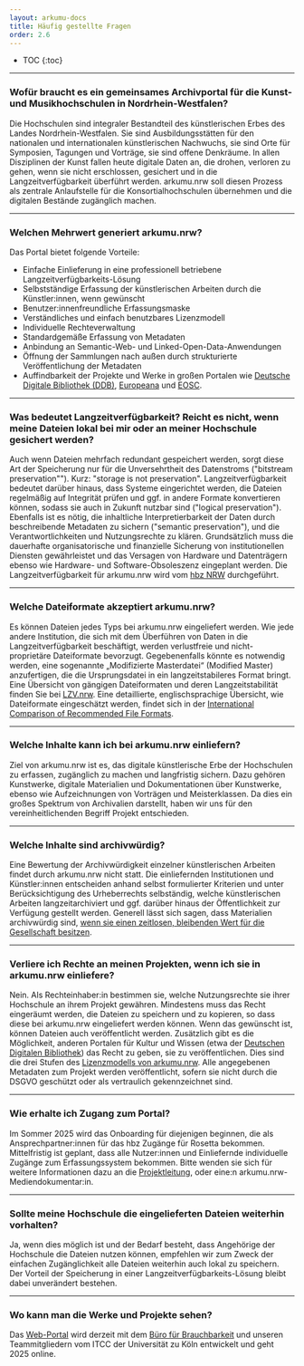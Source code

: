 ```yaml
---
layout: arkumu-docs
title: Häufig gestellte Fragen
order: 2.6
---
```


* TOC
{:toc}

----

### Wofür braucht es ein gemeinsames Archivportal für die Kunst- und Musikhochschulen in Nordrhein-Westfalen? 

Die Hochschulen sind integraler Bestandteil des künstlerischen Erbes des Landes Nordrhein-Westfalen. Sie sind Ausbildungsstätten für den nationalen und internationalen künstlerischen Nachwuchs, sie sind Orte für Symposien, Tagungen und Vorträge, sie sind offene Denkräume. In allen Disziplinen der Kunst fallen heute digitale Daten an, die drohen, verloren zu gehen, wenn sie nicht erschlossen, gesichert und in die Langzeitverfügbarkeit überführt werden. arkumu.nrw soll diesen Prozess als zentrale Anlaufstelle für die Konsortialhochschulen übernehmen und die digitalen Bestände zugänglich machen.

----

### Welchen Mehrwert generiert arkumu.nrw?

Das Portal bietet folgende Vorteile:
- Einfache Einlieferung in eine professionell betriebene Langzeitverfügbarkeits-Lösung
- Selbstständige Erfassung der künstlerischen Arbeiten durch die Künstler:innen, wenn gewünscht
- Benutzer:innenfreundliche Erfassungsmaske
- Verständliches und einfach benutzbares Lizenzmodell
- Individuelle Rechteverwaltung
- Standardgemäße Erfassung von Metadaten
- Anbindung an Semantic-Web- und Linked-Open-Data-Anwendungen
- Öffnung der Sammlungen nach außen durch strukturierte Veröffentlichung der Metadaten
- Auffindbarkeit der Projekte und Werke in großen Portalen wie [Deutsche Digitale Bibliothek (DDB)](https://www.deutsche-digitale-bibliothek.de/), [Europeana](https://www.europeana.eu/) und [EOSC](https://eosc.eu/).

----

### Was bedeutet Langzeitverfügbarkeit? Reicht es nicht, wenn meine Dateien lokal bei mir oder an meiner Hochschule gesichert werden? 

Auch wenn Dateien mehrfach redundant gespeichert werden, sorgt diese Art der Speicherung nur für die Unversehrtheit des Datenstroms ("bitstream preservation""). Kurz: "storage is not preservation". Langzeitverfügbarkeit bedeutet darüber hinaus, dass Systeme eingerichtet werden, die Dateien regelmäßig auf Integrität prüfen und ggf. in andere Formate konvertieren können, sodass sie auch in Zukunft nutzbar sind ("logical preservation"). Ebenfalls ist es nötig, die inhaltliche Interpretierbarkeit der Daten durch beschreibende Metadaten zu sichern ("semantic preservation"), und die Verantwortlichkeiten und Nutzungsrechte zu klären. Grundsätzlich muss die dauerhafte organisatorische und finanzielle Sicherung von institutionellen Diensten gewährleistet und das Versagen von Hardware und Datenträgern ebenso wie Hardware- und Software-Obsoleszenz eingeplant werden. Die Langzeitverfügbarkeit für arkumu.nrw wird vom [hbz NRW](https://www.hbz-nrw.de/produkte/langzeitverfuegbarkeit) durchgeführt.

----

### Welche Dateiformate akzeptiert arkumu.nrw? 

Es können Dateien jedes Typs bei arkumu.nrw eingeliefert werden. Wie jede andere Institution, die sich mit dem Überführen von Daten in die Langzeitverfügbarkeit beschäftigt, werden verlustfreie und nicht-proprietäre Dateiformate bevorzugt. Gegebenenfalls könnte es notwendig werden, eine sogenannte „Modifizierte Masterdatei“ (Modified Master) anzufertigen, die die Ursprungsdatei in ein langzeitstabileres Format bringt. Eine Übersicht von gängigen Dateiformaten und deren Langzeitstabilität finden Sie bei [LZV.nrw](https://www.lzv.nrw/dateiformate). Eine detaillierte, englischsprachige Übersicht, wie Dateiformate eingeschätzt werden, findet sich in der [International Comparison of Recommended File Formats](https://docs.google.com/spreadsheets/d/1XjEjFBCGF3N1spNZc1y0DG8_Uyw18uG2j8V2bsQdYjk/edit?gid=893099148#gid=893099148).

----

### Welche Inhalte kann ich bei arkumu.nrw einliefern?

Ziel von arkumu.nrw ist es, das digitale künstlerische Erbe der Hochschulen zu erfassen, zugänglich zu machen und langfristig sichern. Dazu gehören Kunstwerke, digitale Materialien und Dokumentationen über Kunstwerke, ebenso wie Aufzeichnungen von Vorträgen und Meisterklassen. Da dies ein großes Spektrum von Archivalien darstellt, haben wir uns für den vereinheitlichenden Begriff Projekt entschieden.

----

### Welche Inhalte sind archivwürdig? 

Eine Bewertung der Archivwürdigkeit einzelner künstlerischen Arbeiten findet durch arkumu.nrw nicht statt. Die einliefernden Institutionen und Künstler:innen entscheiden anhand selbst formulierter Kriterien und unter Berücksichtigung des Urheberrechts selbständig, welche künstlerischen Arbeiten langzeitarchiviert und ggf. darüber hinaus der Öffentlichkeit zur Verfügung gestellt werden. Generell lässt sich sagen, dass Materialien archivwürdig sind, 
[wenn sie einen zeitlosen, bleibenden Wert für die Gesellschaft besitzen](https://doi.org/10.5281/zenodo.15014805).

----

### Verliere ich Rechte an meinen Projekten, wenn ich sie in arkumu.nrw einliefere?

Nein. Als Rechteinhaber:in bestimmen sie, welche Nutzungsrechte sie ihrer Hochschule an ihrem Projekt gewähren. Mindestens muss das Recht eingeräumt werden, die Dateien zu speichern und zu kopieren, so dass diese bei arkumu.nrw eingeliefert werden können. Wenn das gewünscht ist, können Dateien auch veröffentlicht werden. Zusätzlich gibt es die Möglichkeit, anderen Portalen für Kultur und Wissen (etwa der [Deutschen Digitalen Bibliothek](https://www.deutsche-digitale-bibliothek.de/)) das Recht zu geben, sie zu veröffentlichen. Dies sind die drei Stufen des [Lizenzmodells von arkumu.nrw](/ressourcen/lizenzen). Alle angegebenen Metadaten zum Projekt werden veröffentlicht, sofern sie nicht durch die DSGVO geschützt oder als vertraulich gekennzeichnet sind.

----


### Wie erhalte ich Zugang zum Portal? 

Im Sommer 2025 wird das Onboarding für diejenigen beginnen, die als Ansprechpartner:innen für das hbz Zugänge für Rosetta bekommen. Mittelfristig ist geplant, dass alle Nutzer:innen und Einliefernde individuelle Zugänge zum Erfassungssystem bekommen. Bitte wenden sie sich für weitere Informationen dazu an die [Projektleitung](/projektstruktur/team), oder eine:n arkumu.nrw-Mediendokumentar:in.

----

### Sollte meine Hochschule die eingelieferten Dateien weiterhin vorhalten? 

Ja, wenn dies möglich ist und der Bedarf besteht, dass Angehörige der Hochschule die Dateien nutzen können, empfehlen wir zum Zweck der einfachen Zugänglichkeit alle Dateien weiterhin auch lokal zu speichern. Der Vorteil der Speicherung in einer Langzeitverfügbarkeits-Lösung bleibt dabei unverändert bestehen.

----

### Wo kann man die Werke und Projekte sehen? 

Das [Web-Portal](/technische-dokumentation/infrastruktur#web-portal) wird derzeit mit dem [Büro für Brauchbarkeit](https://www.brauchbarkeit.de/) und unseren Teammitgliedern vom ITCC der Universität zu Köln entwickelt und geht 2025 online.
